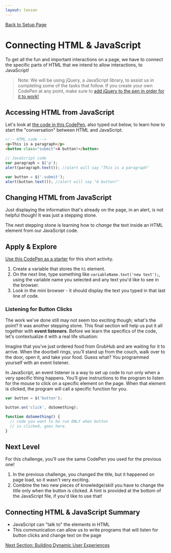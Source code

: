 ```yaml
---
layout: lesson
---
```


<a href="../">Back to Setup Page</a>

# Connecting HTML & JavaScript

To get all the fun and important interactions on a page, we have to connect the specific parts of HTML that we intend to allow interactions, to JavaScript!

>Note: We will be using jQuery, a JavaScript library, to assist us in completing some of the tasks that follow. If you create your own CodePen at any point, make sure to [add jQuery to the pen in order for it to work!](https://blog.codepen.io/documentation/using-javascript-libraries/)

## Accessing HTML from JavaScript

Let's look at [the code in this CodePen](https://codepen.io/turing-trycoding/pen/gOLmYvp?editors=1010), also typed out below, to learn how to start the "conversation" between HTML and JavaScript.

```html
<!-- HTML code -->
<p>This is a paragraph</p>
<button class="submit">A button!</button>
```

```js
// JavaScript code
var paragraph = $('p');
alert(paragraph.text()); //alert will say "This is a paragraph"

var button = $('.submit');
alert(button.text()); //alert will say "A button!"
```

## Changing HTML from JavaScript

Just displaying the information that's already on the page, in an alert, is not helpful though! It was just a stepping stone.

The next stepping stone is learning how to _change_ the text inside an HTML element from our JavaScript code.

<div class="try-it-new">
  <h2>Apply & Explore</h2>
  <p><a href="https://codepen.io/turing-trycoding/pen/yLVMBjP?editors=1010" target="blank">Use this CodePen as a starter</a> for this short activity.</p>
  <ol>
    <li>Create a variable that stores the <code>h1</code> element.</li>
    <li>On the next line, type something like <code>variableName.text('new text');</code>, using the variable name you selected and any text you'd like to see in the browser.</li>
    <li>Look in the mini browser - it should display the text you typed in that last line of code.</li>
  </ol>
</div>

### Listening for Button Clicks

The work we've done still may not seem too exciting though; what's the point? It was another stepping stone. This final section will help us put it all together with **event listeners**. Before we learn the specifics of the code, let's contextualize it with a real life situation:

Imagine that you’ve just ordered food from GrubHub and are waiting for it to arrive. When the doorbell rings, you’ll stand up from the couch, walk over to the door, open it, and take your food. Guess what? You programmed yourself with an event listener.

In JavaScript, an event listener is a way to set up code to run only when a very specific thing happens. You’ll give instructions to the program to listen for the mouse to click on a specific element on the page. When that element is clicked, the program will call a specific function for you.

```js
var button = $('button');

button.on('click', doSomething);

function doSomething() {
  // code you want to be run ONLY when button 
  // is clicked, goes here.
}
```

<div class="try-it-new">
  <h2>Next Level</h2>
  <p>For this challenge, you'll use the same CodePen you used for the previous one!</p>
  <ol>
    <li>In the previous challenge, you changed the title, but it happened on page load, so it wasn't very exciting.</li>
    <li>Combine the two new pieces of knowledge/skill you have to change the title only when the button is clicked. A hint is provided at the bottom of the JavaScript file, if you'd like to use that!</li>
  </ol>
</div>

## Connecting HTML & JavaScript Summary

- JavaScript can "talk to" the elements in HTML
- This communication can allow us to write programs that will listen for button clicks and change text on the page

<a href="../js-3">Next Section: Building Dynamic User Experiences</a>

